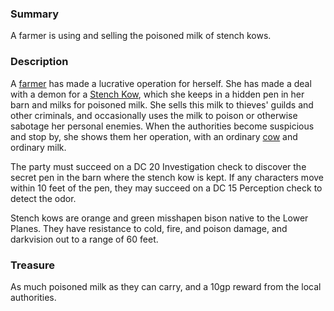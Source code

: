 ### Summary

A farmer is using and selling the poisoned milk of stench kows.

### Description

A [farmer](https://www.dndbeyond.com/monsters/commoner) has made a lucrative operation for herself. She has made a deal with a demon for a [Stench Kow](https://www.dndbeyond.com/monsters/stench-kow), which she keeps in a hidden pen in her barn and milks for poisoned milk. She sells this milk to thieves' guilds and other criminals, and occasionally uses the milk to poison or otherwise sabotage her personal enemies. When the authorities become suspicious and stop by, she shows them her operation, with an ordinary [cow](https://www.dndbeyond.com/monsters/cow) and ordinary milk.

The party must succeed on a DC 20 Investigation check to discover the secret pen in the barn where the stench kow is kept. If any characters move within 10 feet of the pen, they may succeed on a DC 15 Perception check to detect the odor.

Stench kows are orange and green misshapen bison native to the Lower Planes. They have resistance to cold, fire, and poison damage, and darkvision out to a range of 60 feet.

### Treasure

As much poisoned milk as they can carry, and a 10gp reward from the local authorities.
